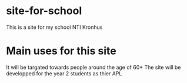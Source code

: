 # site-for-school
This is a site for my school NTI Kronhus
<br>
# Main uses for this site
It will be targated towards people around the age of 60+
The site will be developped for the year 2 students as thier APL
